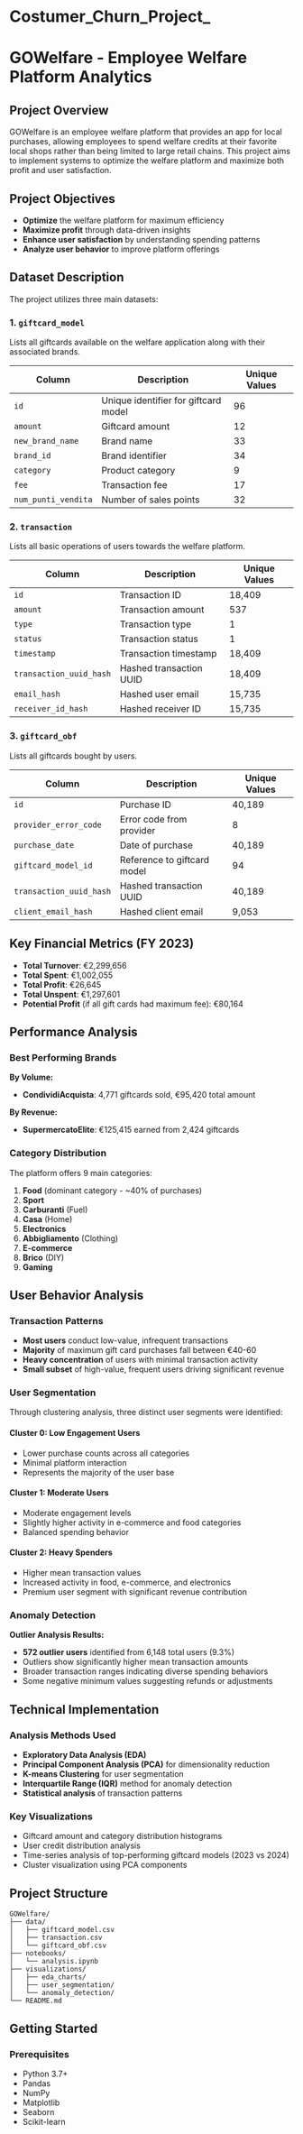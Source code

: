 # Costumer_Churn_Project_

# GOWelfare - Employee Welfare Platform Analytics

## Project Overview

GOWelfare is an employee welfare platform that provides an app for local purchases, allowing employees to spend welfare credits at their favorite local shops rather than being limited to large retail chains. This project aims to implement systems to optimize the welfare platform and maximize both profit and user satisfaction.

## Project Objectives

- **Optimize** the welfare platform for maximum efficiency
- **Maximize profit** through data-driven insights
- **Enhance user satisfaction** by understanding spending patterns
- **Analyze user behavior** to improve platform offerings

## Dataset Description

The project utilizes three main datasets:

### 1. `giftcard_model`
Lists all giftcards available on the welfare application along with their associated brands.

| Column | Description | Unique Values |
|--------|-------------|---------------|
| `id` | Unique identifier for giftcard model | 96 |
| `amount` | Giftcard amount | 12 |
| `new_brand_name` | Brand name | 33 |
| `brand_id` | Brand identifier | 34 |
| `category` | Product category | 9 |
| `fee` | Transaction fee | 17 |
| `num_punti_vendita` | Number of sales points | 32 |

### 2. `transaction`
Lists all basic operations of users towards the welfare platform.

| Column | Description | Unique Values |
|--------|-------------|---------------|
| `id` | Transaction ID | 18,409 |
| `amount` | Transaction amount | 537 |
| `type` | Transaction type | 1 |
| `status` | Transaction status | 1 |
| `timestamp` | Transaction timestamp | 18,409 |
| `transaction_uuid_hash` | Hashed transaction UUID | 18,409 |
| `email_hash` | Hashed user email | 15,735 |
| `receiver_id_hash` | Hashed receiver ID | 15,735 |

### 3. `giftcard_obf`
Lists all giftcards bought by users.

| Column | Description | Unique Values |
|--------|-------------|---------------|
| `id` | Purchase ID | 40,189 |
| `provider_error_code` | Error code from provider | 8 |
| `purchase_date` | Date of purchase | 40,189 |
| `giftcard_model_id` | Reference to giftcard model | 94 |
| `transaction_uuid_hash` | Hashed transaction UUID | 40,189 |
| `client_email_hash` | Hashed client email | 9,053 |

## Key Financial Metrics (FY 2023)

- **Total Turnover**: €2,299,656
- **Total Spent**: €1,002,055
- **Total Profit**: €26,645
- **Total Unspent**: €1,297,601
- **Potential Profit** (if all gift cards had maximum fee): €80,164

## Performance Analysis

### Best Performing Brands

**By Volume:**
- **CondividiAcquista**: 4,771 giftcards sold, €95,420 total amount

**By Revenue:**
- **SupermercatoElite**: €125,415 earned from 2,424 giftcards

### Category Distribution
The platform offers 9 main categories:
1. **Food** (dominant category - ~40% of purchases)
2. **Sport**
3. **Carburanti** (Fuel)
4. **Casa** (Home)
5. **Electronics**
6. **Abbigliamento** (Clothing)
7. **E-commerce**
8. **Brico** (DIY)
9. **Gaming**

## User Behavior Analysis

### Transaction Patterns
- **Most users** conduct low-value, infrequent transactions
- **Majority** of maximum gift card purchases fall between €40-60
- **Heavy concentration** of users with minimal transaction activity
- **Small subset** of high-value, frequent users driving significant revenue

### User Segmentation

Through clustering analysis, three distinct user segments were identified:

#### Cluster 0: Low Engagement Users
- Lower purchase counts across all categories
- Minimal platform interaction
- Represents the majority of the user base

#### Cluster 1: Moderate Users
- Moderate engagement levels
- Slightly higher activity in e-commerce and food categories
- Balanced spending behavior

#### Cluster 2: Heavy Spenders
- Higher mean transaction values
- Increased activity in food, e-commerce, and electronics
- Premium user segment with significant revenue contribution

### Anomaly Detection

**Outlier Analysis Results:**
- **572 outlier users** identified from 6,148 total users (9.3%)
- Outliers show significantly higher mean transaction amounts
- Broader transaction ranges indicating diverse spending behaviors
- Some negative minimum values suggesting refunds or adjustments

## Technical Implementation

### Analysis Methods Used
- **Exploratory Data Analysis (EDA)**
- **Principal Component Analysis (PCA)** for dimensionality reduction
- **K-means Clustering** for user segmentation
- **Interquartile Range (IQR)** method for anomaly detection
- **Statistical analysis** of transaction patterns

### Key Visualizations
- Giftcard amount and category distribution histograms
- User credit distribution analysis
- Time-series analysis of top-performing giftcard models (2023 vs 2024)
- Cluster visualization using PCA components

## Project Structure

```
GOWelfare/
├── data/
│   ├── giftcard_model.csv
│   ├── transaction.csv
│   └── giftcard_obf.csv
├── notebooks/
│   └── analysis.ipynb
├── visualizations/
│   ├── eda_charts/
│   ├── user_segmentation/
│   └── anomaly_detection/
└── README.md
```

## Getting Started

### Prerequisites
- Python 3.7+
- Pandas
- NumPy
- Matplotlib
- Seaborn
- Scikit-learn


